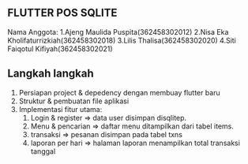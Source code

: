 ## FLUTTER POS SQLITE

Nama Anggota: 
1.Ajeng Maulida Puspita(362458302012)
2.Nisa Eka Kholifaturrizkiah(362458302018)
3.Lilis Thalisa(362458302020)
4.Siti Faiqotul Kifiyah(362458302021)

## Langkah langkah
1. Persiapan project & depedency dengan membuay flutter baru
2. Struktur & pembuatan file aplikasi
3. Implementasi fitur utama:
   1. Login & register => data user disimpan disqlitep.
   2. Menu & pencarian => daftar menu ditampilkan dari tabel items.
   3. transaksi => pesanan disimpan pada tabel txns
   4. laporan per hari => halaman laporan menampilkan total transaksi tanggal
